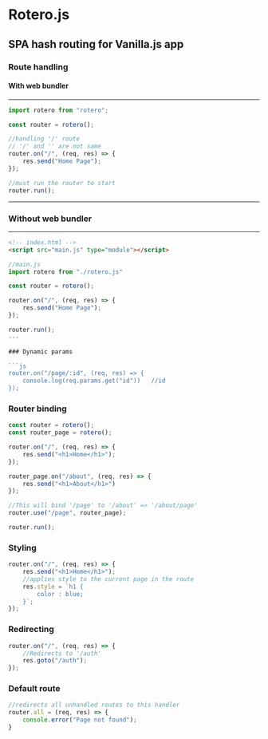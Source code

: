 # Rotero.js

## SPA hash routing for Vanilla.js app

### Route handling

#### With web bundler
---
```js
import rotero from "rotero";

const router = rotero();

//handling '/' route
// '/' and '' are not same
router.on("/", (req, res) => {
	res.send("Home Page");
});

//must run the router to start
router.run();
```
---

### Without web bundler
---
```html
<!-- index.html -->
<script src="main.js" type="module"></script>
```

```js
//main.js
import rotero from "./rotero.js"

const router = rotero();

router.on("/", (req, res) => {
	res.send("Home Page");
});

router.run();
---

### Dynamic params

```js
router.on("/page/:id", (req, res) => {
	console.log(req.params.get("id"))	//id
});
```

### Router binding

```js
const router = rotero();
const router_page = rotero();

router.on("/", (req, res) => {
	res.send("<h1>Home</h1>");
});

router_page.on("/about", (req, res) => {
	res.send("<h1>About</h1>")
});

//This will bind '/page' to '/about' => '/about/page'
router.use("/page", router_page);

router.run();
```

### Styling

```js
router.on("/", (req, res) => {
	res.send("<h1>Home</h1>");
	//applies style to the current page in the route
	res.style = `h1 {
		color : blue;
	}`;
});
```

### Redirecting

```js
router.on("/", (req, res) => {
	//Redirects to '/auth'
	res.goto("/auth");
});
```

### Default route

```js
//redirects all unhandled routes to this handler
router.all = (req, res) => {
	console.error("Page not found");
}
```
